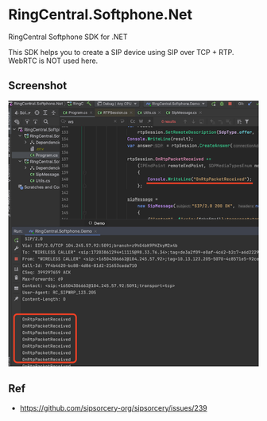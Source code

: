 # RingCentral.Softphone.Net

RingCentral Softphone SDK for .NET

This SDK helps you to create a SIP device using SIP over TCP + RTP. WebRTC is NOT used here.


## Screenshot

![screenshot](./screenshot.png)


## Ref 

- https://github.com/sipsorcery-org/sipsorcery/issues/239
